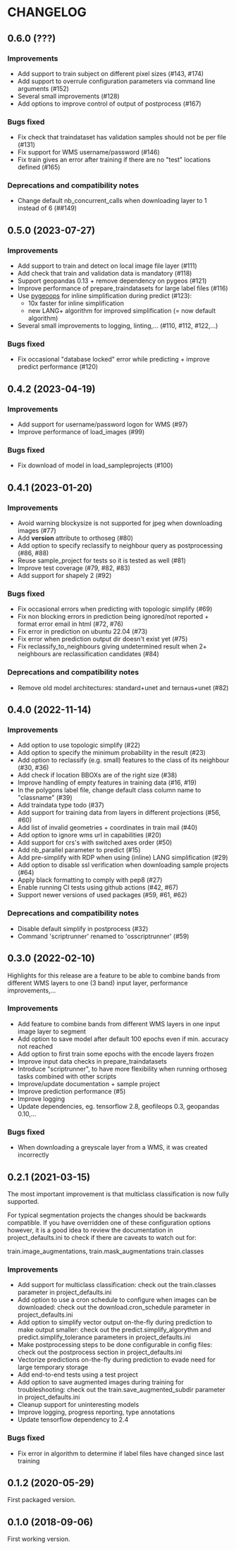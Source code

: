 # CHANGELOG

## 0.6.0 (???)

### Improvements

- Add support to train subject on different pixel sizes (#143, #174)
- Add support to overrule configuration parameters via command line arguments (#152)
- Several small improvements (#128)
- Add options to improve control of output of postprocess (#167)

### Bugs fixed

- Fix check that traindataset has validation samples should not be per file (#131)
- Fix support for WMS username/password (#146)
- Fix train gives an error after training if there are no "test" locations defined (#165)

### Deprecations and compatibility notes

- Change default nb_concurrent_calls when downloading layer to 1 instead of 6 (##149)

## 0.5.0 (2023-07-27)

### Improvements

- Add support to train and detect on local image file layer (#111)
- Add check that train and validation data is mandatory (#118)
- Support geopandas 0.13 + remove dependency on pygeos (#121)
- Improve performance of prepare_traindatasets for large label files (#116)
- Use [pygeoops](https://github.com/pygeoops/pygeoops) for inline simplification during
  predict (#123):
   - 10x faster for inline simplification
   - new LANG+ algorithm for improved simplification (= now default algorithm)
- Several small improvements to logging, linting,... (#110, #112, #122,...)

### Bugs fixed

- Fix occasional "database locked" error while predicting + improve predict performance (#120)

## 0.4.2 (2023-04-19)

### Improvements

- Add support for username/password logon for WMS (#97)
- Improve performance of load_images (#99)

### Bugs fixed

- Fix download of model in load_sampleprojects (#100)

## 0.4.1 (2023-01-20)

### Improvements

- Avoid warning blockysize is not supported for jpeg when downloading images (#77)
- Add __version__ attribute to orthoseg (#80)
- Add option to specify reclassify to neighbour query as postprocessing (#86, #88)
- Reuse sample_project for tests so it is tested as well (#81)
- Improve test coverage (#79, #82, #83)
- Add support for shapely 2 (#92)

### Bugs fixed

- Fix occasional errors when predicting with topologic simplify (#69)
- Fix non blocking errors in prediction being ignored/not reported + format error email in html (#72, #76)
- Fix error in prediction on ubuntu 22.04 (#73)
- Fix error when prediction output dir doesn't exist yet (#75)
- Fix reclassify_to_neighbours giving undetermined result when 2+ neighbours are reclassification candidates (#84)

### Deprecations and compatibility notes

- Remove old model architectures: standard+unet and ternaus+unet (#82)

## 0.4.0 (2022-11-14)

### Improvements

- Add option to use topologic simplify (#22)
- Add option to specify the minimum probability in the result (#23)
- Add option to reclassify (e.g. small) features to the class of its neighbour (#30, #36)
- Add check if location BBOXs are of the right size (#38)
- Improve handling of empty features in training data (#16, #19)
- In the polygons label file, change default class column name to "classname" (#39)
- Add traindata type todo (#37)
- Add support for training data from layers in different projections (#56, #60)
- Add list of invalid geometries + coordinates in train mail (#40)
- Add option to ignore wms url in capabilities (#20)
- Add support for crs's with switched axes order (#50)
- Add nb_parallel parameter to predict (#15)
- Add pre-simplify with RDP when using (inline) LANG simplification (#29)
- Add option to disable ssl verification when downloading sample projects (#64)
- Apply black formatting to comply with pep8 (#27)
- Enable running CI tests using github actions (#42, #67)
- Support newer versions of used packages (#59, #61, #62)

### Deprecations and compatibility notes

- Disable default simplify in postprocess (#32)
- Command 'scriptrunner' renamed to 'osscriptrunner' (#59)

## 0.3.0 (2022-02-10)

Highlights for this release are a feature to be able to combine bands from different WMS layers to one (3 band) input layer, performance improvements,...

### Improvements

- Add feature to combine bands from different WMS layers in one input image layer to segment
- Add option to save model after default 100 epochs even if min. accuracy not reached
- Add option to first train some epochs with the encode layers frozen
- Improve input data checks in prepare_traindatasets
- Introduce "scriptrunner", to have more flexibility when running orthoseg tasks combined with other scripts
- Improve/update documentation + sample project
- Improve prediction performance (#5)
- Improve logging
- Update dependencies, eg. tensorflow 2.8, geofileops 0.3, geopandas 0.10,...

### Bugs fixed

- When downloading a greyscale layer from a WMS, it was created incorrectly

## 0.2.1 (2021-03-15)

The most important improvement is that multiclass classification is now fully supported.

For typical segmentation projects the changes should be backwards compatible. If you have overridden one of these configuration options however, it is a good idea to review the documentation in project_defaults.ini to check if there are caveats to watch out for:

train.image_augmentations, train.mask_augmentations
train.classes

### Improvements

- Add support for multiclass classification: check out the train.classes parameter in project_defaults.ini
- Add option to use a cron schedule to configure when images can be downloaded: check
  out the download.cron_schedule parameter in project_defaults.ini
- Add option to simplify vector output on-the-fly during prediction to make output
  smaller: check out the predict.simplify_algorythm and predict.simplify_tolerance
  parameters in project_defaults.ini
- Make postprocessing steps to be done configurable in config files: check out the
  postprocess section in project_defaults.ini
- Vectorize predictions on-the-fly during prediction to evade need for large temporary storage
- Add end-to-end tests using a test project
- Add option to save augmented images during training for troubleshooting: check out
  the train.save_augmented_subdir parameter in project_defaults.ini
- Cleanup support for uninteresting models
- Improve logging, progress reporting, type annotations
- Update tensorflow dependency to 2.4

### Bugs fixed

- Fix error in algorithm to determine if label files have changed since last training

## 0.1.2 (2020-05-29)

First packaged version.

## 0.1.0 (2018-09-06)

First working version.
